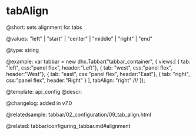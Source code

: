 tabAlign
=============

@short: sets alignment for tabs


@values:
"left" | "start" | "center" | "middle" | "right" | "end"


@type: string

@example: 
var tabbar = new dhx.Tabbar("tabbar_container", {
    views:[
        { tab: "left", css:"panel flex", header:"Left"},
        { tab: "west", css:"panel flex", header:"West"},
        { tab: "east", css:"panel flex", header:"East"},
        { tab: "right", css:"panel flex", header:"Right" }
    ],
    tabAlign: "right" /*!*/
});


@template:	api_config
@descr: 

@changelog: added in v7.0

@relatedsample: tabbar/02_configuration/09_tab_align.html

@related: tabbar/configuring_tabbar.md#alignment

